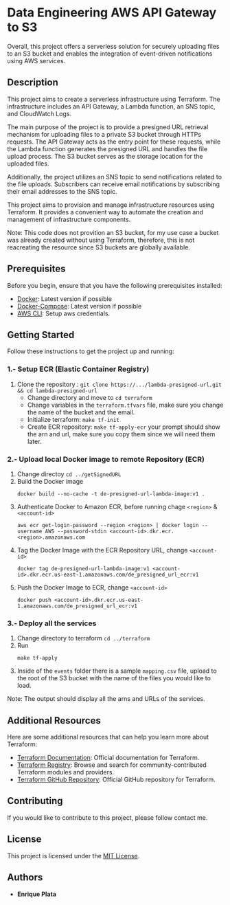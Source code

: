 # Data Engineering AWS API Gateway to S3
Overall, this project offers a serverless solution for securely uploading files to an S3 bucket and enables the integration of event-driven notifications using AWS services.

## Description
This project aims to create a serverless infrastructure using Terraform. The infrastructure includes an API Gateway, a Lambda function, an SNS topic, and CloudWatch Logs.

The main purpose of the project is to provide a presigned URL retrieval mechanism for uploading files to a private S3 bucket through HTTPs requests. The API Gateway acts as the entry point for these requests, while the Lambda function generates the presigned URL and handles the file upload process. The S3 bucket serves as the storage location for the uploaded files.

Additionally, the project utilizes an SNS topic to send notifications related to the file uploads. Subscribers can receive email notifications by subscribing their email addresses to the SNS topic.

This project aims to provision and manage infrastructure resources using Terraform. It provides a convenient way to automate the creation and management of infrastructure components.

Note: This code does not provition an S3 bucket, for my use case a bucket was already created without using Terraform, therefore, this is not reacreating the resource since S3 buckets are globally available.

## Prerequisites

Before you begin, ensure that you have the following prerequisites installed:

- [Docker](https://www.docker.com/): Latest version if possible
- [Docker-Compose](https://docs.docker.com/compose/): Latest version if possible
- [AWS CLI](https://docs.aws.amazon.com/cli/latest/userguide/cli-configure-files.html): Setup aws credentials.

## Getting Started

Follow these instructions to get the project up and running:

### 1.- Setup ECR (Elastic Container Registry)

1. Clone the repository : `git clone https://.../lambda-presigned-url.git && cd lambda-presigned-url`
    * Change directory and move to `cd terraform`
    * Change variables in the `terraform.tfvars` file, make sure you change the name of the bucket and the email. 
    * Initialize terraform: `make tf-init`
    * Create ECR repository: `make tf-apply-ecr` your prompt should show the arn and url, make sure you copy them since we will need them later.

### 2.- Upload local Docker image to remote Repository (ECR)
1. Change directoy `cd ../getSignedURL`
2. Build the Docker image
    ```
    docker build --no-cache -t de-presigned-url-lambda-image:v1 .
    ```
3. Authenticate Docker to Amazon ECR, before running chage `<region>` & `<account-id>`
    ```
    aws ecr get-login-password --region <region> | docker login --username AWS --password-stdin <account-id>.dkr.ecr.<region>.amazonaws.com
    ```
4. Tag the Docker Image with the ECR Repository URL, change `<account-id>`
    ```
    docker tag de-presigned-url-lambda-image:v1 <account-id>.dkr.ecr.us-east-1.amazonaws.com/de_presigned_url_ecr:v1
    ```
5. Push the Docker Image to ECR, change `<account-id>`
    ```
    docker push <account-id>.dkr.ecr.us-east-1.amazonaws.com/de_presigned_url_ecr:v1
    ```
### 3.- Deploy all the services
1. Change directory to terraform `cd ../terraform`
2. Run
    ```
    make tf-apply
    ```
3. Inside of the `events` folder there is a sample `mapping.csv` file, upload to the root of the S3 bucket with the name of the files you would like to load.

Note: The output should display all the arns and URLs of the services.

## Additional Resources

Here are some additional resources that can help you learn more about Terraform:

- [Terraform Documentation](https://www.terraform.io/docs/index.html): Official documentation for Terraform.
- [Terraform Registry](https://registry.terraform.io/): Browse and search for community-contributed Terraform modules and providers.
- [Terraform GitHub Repository](https://github.com/hashicorp/terraform): Official GitHub repository for Terraform.

## Contributing

If you would like to contribute to this project, please follow contact me.

## License

This project is licensed under the [MIT License](LICENSE).

## Authors
* **Enrique Plata**